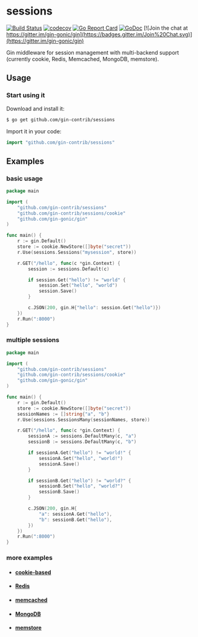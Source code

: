 # sessions

[![Build Status](https://travis-ci.org/gin-contrib/sessions.svg)](https://travis-ci.org/gin-contrib/sessions)
[![codecov](https://codecov.io/gh/gin-contrib/sessions/branch/master/graph/badge.svg)](https://codecov.io/gh/gin-contrib/sessions)
[![Go Report Card](https://goreportcard.com/badge/github.com/gin-contrib/sessions)](https://goreportcard.com/report/github.com/gin-contrib/sessions)
[![GoDoc](https://godoc.org/github.com/gin-contrib/sessions?status.svg)](https://godoc.org/github.com/gin-contrib/sessions)
[![Join the chat at https://gitter.im/gin-gonic/gin](https://badges.gitter.im/Join%20Chat.svg)](https://gitter.im/gin-gonic/gin)

Gin middleware for session management with multi-backend support (currently cookie, Redis, Memcached, MongoDB, memstore).

## Usage

### Start using it

Download and install it:

```bash
$ go get github.com/gin-contrib/sessions
```

Import it in your code:

```go
import "github.com/gin-contrib/sessions"
```

## Examples

### basic usage

```go
package main

import (
	"github.com/gin-contrib/sessions"
	"github.com/gin-contrib/sessions/cookie"
	"github.com/gin-gonic/gin"
)

func main() {
	r := gin.Default()
	store := cookie.NewStore([]byte("secret"))
	r.Use(sessions.Sessions("mysession", store))

	r.GET("/hello", func(c *gin.Context) {
		session := sessions.Default(c)

		if session.Get("hello") != "world" {
			session.Set("hello", "world")
			session.Save()
		}

		c.JSON(200, gin.H{"hello": session.Get("hello")})
	})
	r.Run(":8000")
}
```

### multiple sessions

```go
package main

import (
	"github.com/gin-contrib/sessions"
	"github.com/gin-contrib/sessions/cookie"
	"github.com/gin-gonic/gin"
)

func main() {
	r := gin.Default()
	store := cookie.NewStore([]byte("secret"))
	sessionNames := []string{"a", "b"}
	r.Use(sessions.SessionsMany(sessionNames, store))

	r.GET("/hello", func(c *gin.Context) {
		sessionA := sessions.DefaultMany(c, "a")
		sessionB := sessions.DefaultMany(c, "b")

		if sessionA.Get("hello") != "world!" {
			sessionA.Set("hello", "world!")
			sessionA.Save()
		}

		if sessionB.Get("hello") != "world?" {
			sessionB.Set("hello", "world?")
			sessionB.Save()
		}

		c.JSON(200, gin.H{
			"a": sessionA.Get("hello"),
			"b": sessionB.Get("hello"),
		})
	})
	r.Run(":8000")
}
```

### more examples

- #### [cookie-based](example/cookie)
- #### [Redis](example/redis)
- #### [memcached](example/memcached)
- #### [MongoDB](example/mongo)
- #### [memstore](example/memstore)
